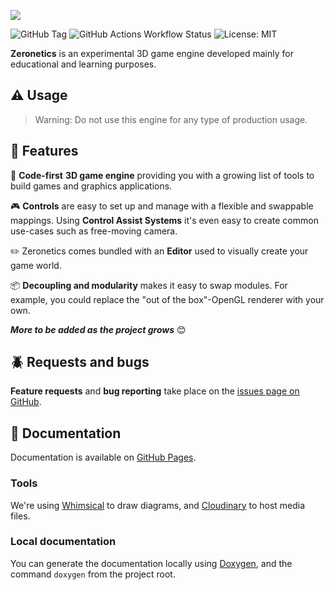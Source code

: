 ![](https://res.cloudinary.com/drfztvfdh/image/upload/v1720626026/Github/zeronetics_ja2tjc.jpg)

![GitHub Tag](https://img.shields.io/github/v/tag/markhj/zeronetics?label=version)
![GitHub Actions Workflow Status](https://img.shields.io/github/actions/workflow/status/markhj/zeronetics/doxygen.yml?label=docs)
![License: MIT](https://img.shields.io/badge/License-MIT-yellow.svg?label=license)

**Zeronetics** is an experimental 3D game engine developed mainly for educational
and learning purposes.

## ⚠️ Usage

> Warning: Do not use this engine for any type of production usage.

## 🌿 Features

🔨 **Code-first** **3D game engine** providing you with a
growing list of tools to build games and graphics applications.

🎮 **Controls** are easy to set up and manage with a flexible and swappable
mappings. Using **Control Assist Systems** it's even easy to create common
use-cases such as free-moving camera.

✏️ Zeronetics comes bundled with an **Editor** used to visually create
your game world.

📦 **Decoupling and modularity** makes it easy to swap modules. For example, you
could replace the "out of the box"-OpenGL renderer with your own.

_**More to be added as the project grows**_ 😊

## 🪲 Requests and bugs

**Feature requests** and **bug reporting** take place on the
[issues page on GitHub](https://github.com/markhj/zeronetics/issues).

## 📜 Documentation

Documentation is available on [GitHub Pages](https://markhj.github.io/zeronetics/).

### Tools

We're using [Whimsical](https://whimsical.com) to draw diagrams, and
[Cloudinary](https://cloudinary.com) to host media files.

### Local documentation

You can generate the documentation locally using
[Doxygen](https://www.doxygen.nl), and the command ``doxygen``
from the project root.
